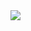 <img src="https://capsule-render.vercel.app/api?text=Hey Everyone! 🕹️&animation=fadeIn&type=waving&color=gradient&height=100" />
